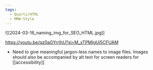 ```yaml
---
tags:
  - Quartz/HTML
  - MMW-Style
---
```

![[2024-03-16_naming_img_for_SEO_HTML.jpg]]

https://youtu.be/qz0aGYrrlhU?si=M_xTPMIgUi5CFUAM

- Need to give meaningful jargon-less names to image files. Images should also be accompanied by alt text for screen readers for [[accessibility]]
